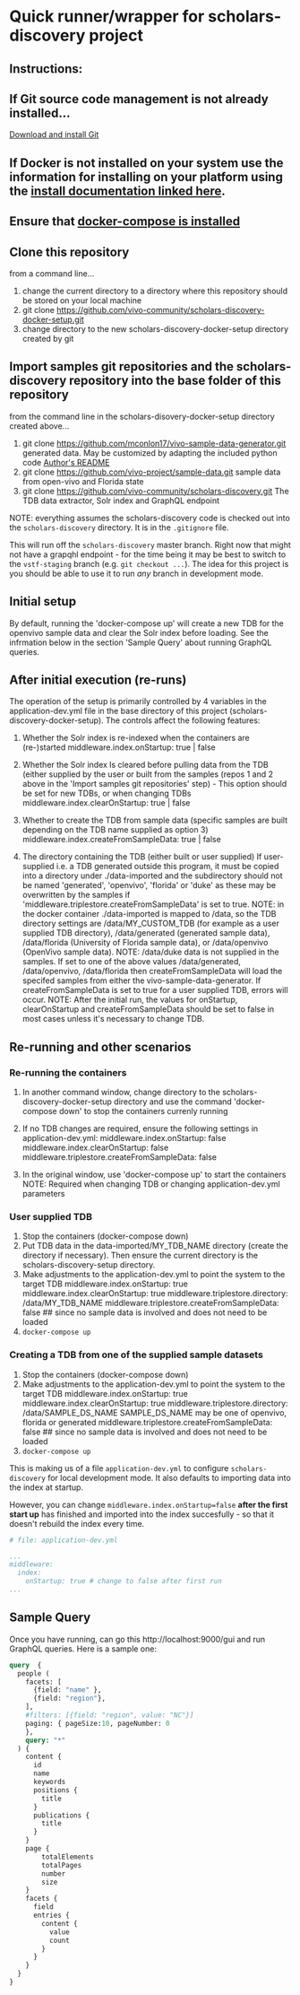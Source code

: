 # Quick runner/wrapper for scholars-discovery project

## Instructions:

## If Git source code management is not already installed...
[Download and install Git](https://git-scm.com/downloads) 

## If Docker is not installed on your system use the information for installing on your platform using the [install documentation linked here](https://docs.docker.com).

## Ensure that [docker-compose is installed](https://docs.docker.com/compose/install/)

## Clone this repository
from a command line...
1) change the current directory to a directory where this repository should be stored on your local machine
2) git clone https://github.com/vivo-community/scholars-discovery-docker-setup.git
3) change directory to the new scholars-discovery-docker-setup directory created by git

## Import samples git repositories and the scholars-discovery repository into the base folder of this repository
from the command line in the scholars-disovery-docker-setup directory created above...

1) git clone https://github.com/mconlon17/vivo-sample-data-generator.git 
    generated data. May be customized by adapting the included python code [Author's README](https://github.com/mconlon17/vivo-sample-data-generator)
2) git clone https://github.com/vivo-project/sample-data.git
    sample data from open-vivo and Florida state
3) git clone https://github.com/vivo-community/scholars-discovery.git
    The TDB data extractor, Solr index and GraphQL endpoint 

NOTE: everything assumes the scholars-discovery code is checked out into the 
`scholars-discovery` directory. It is in the `.gitignore` file.

This will run off the `scholars-discovery` master branch.  Right now that might
not have a grapqhl endpoint - for the time being it may be best to switch to
the `vstf-staging` branch (e.g. `git checkout ...`).  The idea for this
project is you should be able to use it to run *any* branch in development mode.


## Initial setup
By default, running the 'docker-compose up' will create a new TDB for the openvivo sample data and clear the Solr index before loading. See the infrmation below in the section 'Sample Query' about running GraphQL queries.

##  After initial execution (re-runs)
The operation of the setup is primarily controlled by 4 variables in the application-dev.yml file
in the base directory of this project (scholars-discovery-docker-setup). The controls affect the following
features:
1) Whether the Solr index is re-indexed when the containers are (re-)started
   middleware.index.onStartup: true | false

2) Whether the Solr index ls cleared before pulling data from the TDB (either supplied by the user or built from the samples (repos 1 and 2 above in the 'Import samples git repositories' step) - This option should be set for new TDBs, or when changing TDBs
   middleware.index.clearOnStartup: true | false

3) Whether to create the TDB from sample data (specific samples are built depending on the TDB name supplied as option 3)
   middleware.index.createFromSampleData: true | false

4) The directory containing the TDB (either built or user supplied)
  If user-supplied i.e. a TDB generated outside this program, it must be copied into a directory under ./data-imported and the subdirectory should not be named 'generated', 'openvivo', 'florida' or 'duke' as these may be overwritten by the samples if 'middleware.triplestore.createFromSampleData' is set to true.
  NOTE: in the docker container ./data-imported is mapped to /data, so the TDB directory settings are /data/MY_CUSTOM_TDB (for example as a user supplied TDB directory),  /data/generated (generated sample data), /data/florida (University of Florida sample data), or /data/openvivo (OpenVivo sample data). NOTE: /data/duke data is not supplied in the samples. 
  If set to one of the above values /data/generated, /data/openvivo, /data/florida then createFromSampleData will load the specifed samples from either the vivo-sample-data-generator.  If createFromSampleData is set to true for a user supplied TDB, errors will occur.
NOTE: After the initial run, the values for onStartup, clearOnStartup and createFromSampleData should be set to false in most cases unless it's necessary to change TDB.

##  Re-running and other scenarios

### Re-running the containers
1) In another command window, change directory to the scholars-discovery-docker-setup directory and use the command 'docker-compose down' to stop the containers currenly running
2) If no TDB changes are required, ensure the following settings in application-dev.yml:
   middleware.index.onStartup: false
   middleware.index.clearOnStartup: false
   middleware.triplestore.createFromSampleData: false

3) In the original window, use 'docker-compose up' to start the containers
NOTE: Required when changing TDB or changing application-dev.yml parameters

### User supplied TDB
1) Stop the containers (docker-compose down)
2) Put TDB data in the data-imported/MY_TDB_NAME directory (create the directory if necessary).  Then ensure the current directory is the scholars-discovery-setup directory.
3) Make adjustments to the application-dev.yml to point the system to the target TDB 
   middleware.index.onStartup: true
   middleware.index.clearOnStartup: true
   middleware.triplestore.directory: /data/MY_TDB_NAME
   middleware.triplestore.createFromSampleData: false  ## since no sample data is involved and does not need to be loaded
3) `docker-compose up`

### Creating a TDB from one of the supplied sample datasets
1) Stop the containers (docker-compose down)
2) Make adjustments to the application-dev.yml to point the system to the target TDB 
   middleware.index.onStartup: true
   middleware.index.clearOnStartup: true
   middleware.triplestore.directory: /data/SAMPLE_DS_NAME SAMPLE_DS_NAME may be one of openvivo, florida or generated
   middleware.triplestore.createFromSampleData: false  ## since no sample data is involved and does not need to be loaded
3) `docker-compose up`


This is making us of a file `application-dev.yml` to configure `scholars-discovery`
for local development mode.  It also defaults to importing data into the index 
at startup.

However, you can change `middleware.index.onStartup=false` **after the first start up** 
has finished and imported into the index succesfully - so that it doesn't rebuild the
index every time.

```yaml
# file: application-dev.yml

...
middleware:
  index:
    onStartup: true # change to false after first run
...

```

## Sample Query

Once you have running, can go this http://localhost:9000/gui and run GraphQL queries.
Here is a sample one:

```graphql
query  {
  people (
    facets: [
      {field: "name" },
      {field: "region"},
    ],
    #filters: [{field: "region", value: "NC"}]
    paging: { pageSize:10, pageNumber: 0
    },
    query: "*"
  ) {
    content {
      id
      name
      keywords
      positions {
        title
      }
      publications {
        title
      }
    }
    page {
        totalElements
        totalPages
        number
        size
    }
    facets {
      field
      entries {
        content {
          value
          count
        }
      }
    }
  }
}
```

